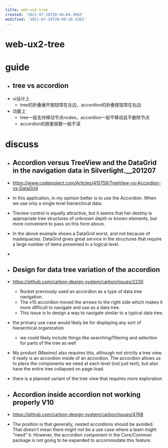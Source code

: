 ```yaml
---
title: web-ux2-tree
created: '2021-07-29T20:40:04.309Z'
modified: '2021-07-29T20:40:10.336Z'
---
```


# web-ux2-tree

# guide

- ## tree vs accordion
- ui设计上
  - tree的折叠展开按钮常在左边，accordion的折叠按钮常在右边
- 功能上
  - tree一般支持移动节点nodes，accordion一般不移动且不删除节点
  - accordion的嵌套层数一般不深
# discuss

- ## Accordion versus TreeView and the DataGrid in the navigation data in Silverlight.__201207
- https://www.codeproject.com/Articles/415759/TreeView-vs-Accordion-vs-DataGrid
- In this application, in my opinion better is to use the Accordion. When we use only a single level hierarchical data.
- Treview control is equally attractive, but it seems that her destiny is appropriate tree structures of unknown depth or known elements, but more convenient to pass on this form above.
- In the above example shows a DataGrid worst, and not because of inadequacies. DataGrid gives great service in the structures that require a large number of items presented in a logical level.
- 

- ## Design for data tree variation of the accordion
- https://github.com/carbon-design-system/carbon/issues/2230
  - Rocket previously used an accordion as a type of data tree navigation. 
  - The v10 accordion moved the arrows to the right side which makes it more difficult to navigate and use as a data tree.
  - This issue is to design a way to navigate similar to a typical data tree.
- the primary use case would likely be for displaying any sort of hierarchical organization
  - we could likely include things like searching/filtering and selection for parts of the tree as well
- My product (Maximo) also requires this, although not strictly a tree view. It really is an accordion inside of an accordion. The accordion allows us to place the components we need at each level (not just text), but also have the entire tree collapsed on page-load.
- there is a planned variant of the tree view that requires more exploration

- ## Accordion inside accordion not working properly V10
- https://github.com/carbon-design-system/carbon/issues/4768
- The position is that generally, nested accordions should be avoided. That doesn't mean there might not be a use case where a team might "need" it. However, the accordion component in the Core/Common package is not going to be expanded to accommodate this feature. 
